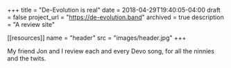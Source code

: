 +++
title = "De-Evolution is real"
date = 2018-04-29T19:40:05-04:00
draft = false
project_url = "https://de-evolution.band"
archived = true
description = "A review site"

[[resources]]
  name = "header"
  src = "images/header.jpg"
+++

My friend Jon and I review each and every Devo song, for all the ninnies and the
twits.
